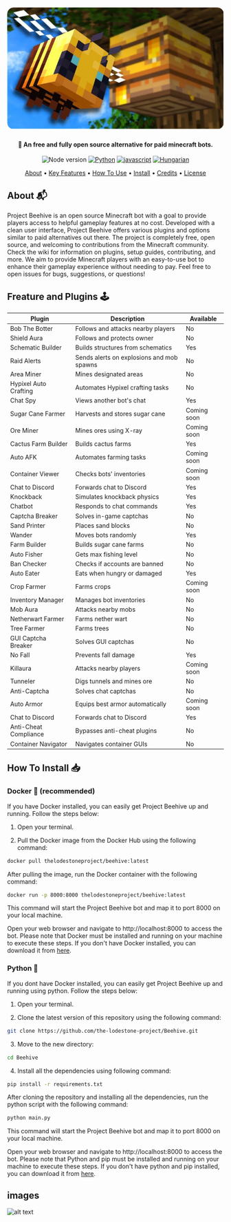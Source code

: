 <file-attachment-contents filename="README.md">

<h1 align="center">
  <br>
  <a href="https://github.com/SilkePilon/lodestone/"><img src="assets/9990F441-DB4B-4BE1-AAE6-2E8A3EBC5D12.png" alt="Lodestone" width="560"></a>
  <br>
</h1>

<h4 align="center">🤖 An free and fully open source alternative for paid minecraft bots.</h4>

<p align="center">
    <img alt="Node version" src="https://img.shields.io/static/v1?label=node&message=%20%3E=18.0.0&logo=node.js&color=2334D058" />
      <a href="https://python.org/"><img src="https://img.shields.io/badge/Python-FFD43B?logo=python&logoColor=blue" alt="Python"></a>
  <a href="https://github.com/reworkd/AgentGPT/blob/master/docs/README.zh-HANS.md"><img src="https://img.shields.io/badge/JavaScript-323330?logo=minecraft&logoColor=F7DF1E" alt="javascript"></a>
  <a href="soon!"><img src="https://img.shields.io/badge/Discord-5865F2?logo=discord&logoColor=white" alt="Hungarian"></a>
</p>

<p align="center">
  <a href="#about">About</a> •
  <a href="#key-features">Key Features</a> •
  <a href="#how-to-use">How To Use</a> •
  <a href="#how-to-install">Install</a> •
  <a href="#credits">Credits</a> •
  <a href="#license">License</a>
</p>

<!-- ![screenshot](https://raw.githubusercontent.com/SilkePilon/youdotcom/main/assets/images/YouDotCom.jpg) -->

## About 📬

Project Beehive is an open source Minecraft bot with a goal to provide players access to helpful gameplay features at no cost. Developed with a clean user interface, Project Beehive offers various plugins and options similar to paid alternatives out there. The project is completely free, open source, and welcoming to contributions from the Minecraft community. Check the wiki for information on plugins, setup guides, contributing, and more. We aim to provide Minecraft players with an easy-to-use bot to enhance their gameplay experience without needing to pay. Feel free to open issues for bugs, suggestions, or questions!

## Freature and Plugins 🕹
| Plugin | Description | Available |
|-|-|-|
| Bob The Botter | Follows and attacks nearby players | No |
| Shield Aura | Follows and protects owner | No |  
| Schematic Builder | Builds structures from schematics | Yes |
| Raid Alerts | Sends alerts on explosions and mob spawns | No |
| Area Miner | Mines designated areas | No |
| Hypixel Auto Crafting | Automates Hypixel crafting tasks | No |
| Chat Spy | Views another bot's chat | Yes |
| Sugar Cane Farmer | Harvests and stores sugar cane | Coming soon |
| Ore Miner | Mines ores using X-ray | Coming soon | 
| Cactus Farm Builder | Builds cactus farms | Yes |
| Auto AFK | Automates farming tasks | Coming soon |
| Container Viewer | Checks bots' inventories | Coming soon |
| Chat to Discord | Forwards chat to Discord | Yes |
| Knockback | Simulates knockback physics | Yes |
| Chatbot | Responds to chat commands | Yes |  
| Captcha Breaker | Solves in-game captchas | No |
| Sand Printer | Places sand blocks | No |
| Wander | Moves bots randomly | Yes |
| Farm Builder | Builds sugar cane farms | No |
| Auto Fisher | Gets max fishing level | No |
| Ban Checker | Checks if accounts are banned | No |
| Auto Eater | Eats when hungry or damaged | Yes |
| Crop Farmer | Farms crops | Coming soon |
| Inventory Manager | Manages bot inventories | No | 
| Mob Aura | Attacks nearby mobs | No |
| Netherwart Farmer | Farms nether wart | No |
| Tree Farmer | Farms trees | No |
| GUI Captcha Breaker | Solves GUI captchas | No |
| No Fall | Prevents fall damage | Yes |
| Killaura | Attacks nearby players | Coming soon |
| Tunneler | Digs tunnels and mines ore | No |
| Anti-Captcha | Solves chat captchas | No | 
| Auto Armor | Equips best armor automatically | Coming soon |
| Chat to Discord | Forwards chat to Discord | Yes |
| Anti-Cheat Compliance | Bypasses anti-cheat plugins | No |
| Container Navigator | Navigates container GUIs | No |


## How To Install 📥

### Docker 🐳 (recommended)
If you have Docker installed, you can easily get Project Beehive up and running. Follow the steps below:

1. Open your terminal.

2. Pull the Docker image from the Docker Hub using the following command:

```bash
docker pull thelodestoneproject/beehive:latest
```

After pulling the image, run the Docker container with the following command:

```bash
docker run -p 8000:8000 thelodestoneproject/beehive:latest
```
This command will start the Project Beehive bot and map it to port 8000 on your local machine.

Open your web browser and navigate to http://localhost:8000 to access the bot.
Please note that Docker must be installed and running on your machine to execute these steps. If you don't have Docker installed, you can download it from [here](https://docs.docker.com/get-docker/).

### Python 🐍
If you dont have Docker installed, you can easily get Project Beehive up and running using python. Follow the steps below:

1. Open your terminal.

2. Clone the latest version of this repository using the following command:

```bash
git clone https://github.com/the-lodestone-project/Beehive.git
```

3. Move to the new directory:
```bash
cd Beehive
```

4. Install all the dependencies using following command:
```bash
pip install -r requirements.txt
```
After cloning the repository and installing all the dependencies, run the python script with the following command:

```bash
python main.py
```
This command will start the Project Beehive bot and map it to port 8000 on your local machine.

Open your web browser and navigate to http://localhost:8000 to access the bot.
Please note that Python and pip must be installed and running on your machine to execute these steps. If you don't have python and pip installed, you can download it from [here](https://www.python.org/downloads/).


## images

![alt text](https://i.imgur.com/RRHOgzp.png)

</file-attachment-contents>
